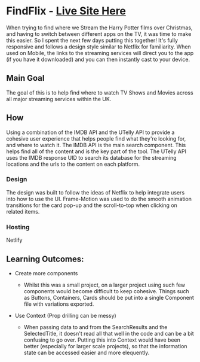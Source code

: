 # FindFlix - [Live Site Here](https://find-flix.netlify.app)

When trying to find where we Stream the Harry Potter films over Christmas, and having to switch between different apps on the TV, it was time to make this easier. So I spent the next few days putting this together! It's fully responsive and follows a design style similar to Netflix for familiarity. When used on Mobile, the links to the streaming services will direct you to the app (if you have it downloaded) and you can then instantly cast to your device. 

## Main Goal
The goal of this is to help find where to watch TV Shows and Movies across all major streaming services within the UK.

## How
Using a combination of the IMDB API and the UTelly API to provide a cohesive user experience that helps people find what they're looking for, and where to watch it.
The IMDB API is the main search component. This helps find all of the content and is the key part of the tool. The UTelly API uses the IMDB response UID to search its database for the streaming locations and the urls to the content on each platform.
### Design
The design was built to follow the ideas of Netflix to help integrate users into how to use the UI.
Frame-Motion was used to do the smooth animation transitions for the card pop-up and the scroll-to-top when clicking on related items.
### Hosting
Netlify

## Learning Outcomes:
 - Create more components
    - Whilst this was a small project, on a larger project using such few components would become difficult to keep cohesive. Things such as Buttons, Containers, Cards should be put into a single Component file with variations exported.

 - Use Context (Prop drilling can be messy)
    - When passing data to and from the SearchResults and the SelectedTitle, it doesn't read all that well in the code and can be a bit confusing to go over. Putting this into Context would have been better (especially for larger scale projects), so that the information state can be accessed easier and more elequently.
